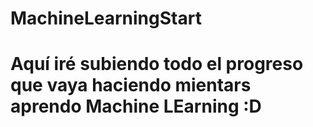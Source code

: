 # MachineLearningStart

# Aquí iré subiendo todo el progreso que vaya haciendo mientars aprendo Machine LEarning :D
